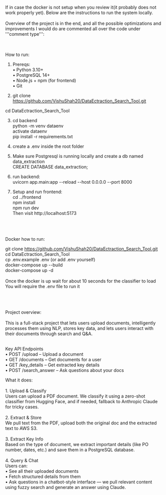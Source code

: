 If in case the docker is not setup when you review it(it probably does not work properly yet). Below are the instructions to run the system locally. <br><br>Overview of the project is in the end, and all the possible optimizations and improvements I would do are commented all over the code under '''comment type''': <br><br><br>

How to run: <br>

1. Prereqs:<br>
	•	Python 3.10+ <br>
	•	PostgreSQL 14+<br>
	•	Node.js + npm (for frontend)<br>
	•	Git<br>

2. git clone https://github.com/VishuShah20/DataEctraction_Search_Tool.git<br>

cd DataEctraction_Search_Tool<br>

3. cd backend<br>
python -m venv dataenv<br>
activate dataenv<br>
pip install -r requirements.txt<br>

4. create a .env inside the root folder<br>

5. Make sure Postgresql is running locally and create a db named data_extraction<br>
CREATE DATABASE data_extraction;<br>

6. run backend:<br>
uvicorn app.main:app --reload --host 0.0.0.0 --port 8000<br>

7. Setup and run frontend:<br>
cd ../frontend<br>
npm install<br>
npm run dev<br>
Then visit http://localhost:5173<br>

<br>
<br>
<br>
Docker how to run:

git clone https://github.com/VishuShah20/DataEctraction_Search_Tool.git <br>
cd DataEctraction_Search_Tool <br>
cp .env.example .env (or add .env yourself) <br>
docker-compose up --build <br>
docker-compose up -d <br><br>
Once the docker is up wait for about 10 seconds for the classifier to load<br>
You will require the .env file to run it<br>



<br>
<br>
<br>
Project overview:<br><br>
This is a full-stack project that lets users upload documents, intelligently processes them using NLP, stores key data, and lets users interact with their documents through search and Q&A.<br><br>

Key API Endpoints<br>
	•	POST /upload – Upload a document<br>
	•	GET /documents – Get documents for a user<br>
	•	GET /key_details – Get extracted key details<br>
	•	POST /search_answer – Ask questions about your docs<br>

What it does: <br><br>
	1.	Upload & Classify<br>
Users can upload a PDF document. We classify it using a zero-shot classifier from Hugging Face, and if needed, fallback to Anthropic Claude for tricky cases.<br><br>
	2.	Extract & Store<br>
We pull text from the PDF, upload both the original doc and the extracted text to AWS S3.<br><br>
	3.	Extract Key Info<br>
Based on the type of document, we extract important details (like PO number, dates, etc.) and save them in a PostgreSQL database.<br><br>
	4.	Query & Chat<br>
Users can:<br>
	•	See all their uploaded documents<br>
	•	Fetch structured details from them<br>
	•	Ask questions in a chatbot-style interface — we pull relevant content using fuzzy search and generate an answer using Claude.<br><br>
